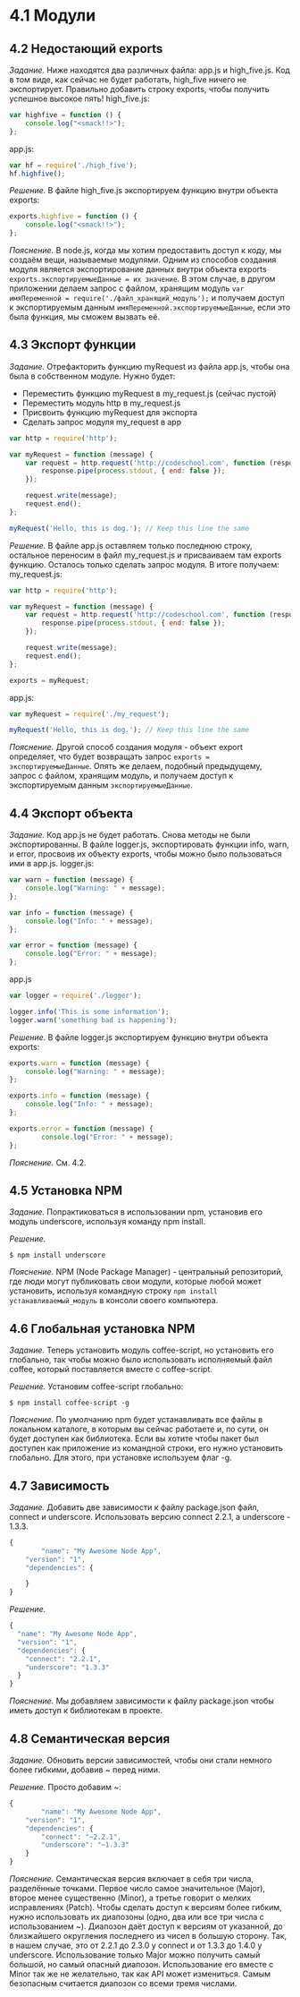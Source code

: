 # 4.1 Модули

## 4.2 Недостающий exports

_Задание._
Ниже находятся два различных файла: app.js и high_five.js. Код в том виде, как сейчас не будет работать, high_five ничего не экспортирует. Правильно добавить строку exports, чтобы получить успешное высокое пять!
high_five.js:
```javascript
var highfive = function () {
    console.log("<smack!!>");
};
```
app.js:
```javascript
var hf = require('./high_five');
hf.highfive();
```

_Решение._
В файле high_five.js экспортируем функцию внутри объекта exports:
```javascript
exports.highfive = function () {
    console.log("<smack!!>");
};
```

_Пояснение._
В node.js, когда мы хотим предоставить доступ к коду, мы создаём вещи, называемые модулями. Одним из способов создания модуля является экспортирование данных внутри объекта exports `exports.экспортируемыеДанные = их значение`.  В этом случае, в другом приложении делаем запрос с файлом, хранящим модуль `var имяПеременной = require('./файл_хранящий_модуль');` и получаем доступ к экспортируемым данным `имяПеременной.экспортируемыеДанные`, если это была функция, мы сможем вызвать её.

## 4.3 Экспорт функции

_Задание._
Отрефакторить функцию myRequest из файла app.js, чтобы она была в собственном модуле. Нужно будет:  
  * Переместить функцию myRequest в my_request.js (сейчас пустой)
  * Переместить модуль http в my_request.js 
  * Присвоить функцию myRequest для экспорта 
  * Сделать запрос модуля my_request в app
```javascript
var http = require('http');

var myRequest = function (message) {
    var request = http.request('http://codeschool.com', function (response) {
        response.pipe(process.stdout, { end: false });
    });

    request.write(message);
    request.end();
};

myRequest('Hello, this is dog.'); // Keep this line the same
```

_Решение._
В файле app.js оставляем только последнюю строку, остальное переносим в файл my_request.js и присваиваем там exports функцию. Осталось только сделать запрос модуля. В итоге получаем:
my_request.js:
```javascript
var http = require('http');

var myRequest = function (message) {
    var request = http.request('http://codeschool.com', function (response) {
        response.pipe(process.stdout, { end: false });
    });

    request.write(message);
    request.end();
};

exports = myRequest;
```
app.js:
```javascript
var myRequest = require('./my_request');

myRequest('Hello, this is dog.'); // Keep this line the same
```

_Пояснение._
Другой способ создания модуля - объект export определяет, что будет возвращать запрос `exports = экспортируемыеДанные`. Опять же делаем, подобный предыдущему, запрос с файлом, хранящим модуль, и получаем доступ к экспортируемым данным `экспортируемыеДанные`.

## 4.4 Экспорт объекта

_Задание._
Код app.js не будет работать. Снова методы не были экспортированны. В файле logger.js, экспортировать функции info, warn, и error, просвоив их объекту exports, чтобы можно было пользоваться ими в app.js.
logger.js:
```javascript
var warn = function (message) {
    console.log("Warning: " + message);
};

var info = function (message) {
    console.log("Info: " + message);
};

var error = function (message) {
    console.log("Error: " + message);
};
```
app.js
```javascript
var logger = require('./logger');

logger.info('This is some information');
logger.warn('something bad is happening');
```

_Решение._
В файле logger.js экспортируем функцию внутри объекта exports:
```javascript
exports.warn = function (message) {
    console.log("Warning: " + message);
};

exports.info = function (message) {
    console.log("Info: " + message);
};

exports.error = function (message) {
		console.log("Error: " + message);
};
```

_Пояснение._
См. 4.2.

## 4.5 Установка NPM

_Задание._
Попрактиковаться в использовании npm, установив его модуль underscore, используя команду npm install.

_Решение._
```
$ npm install underscore
```

_Пояснение._
NPM (Node Package Manager) - центральный репозиторий, где люди могут публиковать свои модули, которые любой может установить, используя командную строку `npm install устанавливаемый_модуль` в консоли своего компьютера.

## 4.6 Глобальная установка NPM

_Задание._
Теперь установить модуль coffee-script, но установить его глобально, так чтобы можно было использовать исполняемый файл coffee, который поставляется вместе с coffee-script.

_Решение._
Установим coffee-script глобально:
```
$ npm insta­ll coffe­e-script -g
```

_Пояснение._
По умолчанию npm будет устанавливать все файлы в локальном каталоге, в которым вы сейчас работаете и, по сути, он будет доступен как библиотека. Если вы хотите чтобы пакет был доступен как приложение из командной строки, его нужно установить глобально. Для этого, при установке используем флаг -g.

## 4.7 Зависимость

_Задание._
Добавить две зависимости к файлу package.json файл, connect и underscore. Использовать версию connect 2.2.1, а underscore - 1.3.3.
```javascript
{
		"name": "My Awesome Node App",
  	"version": "1",
  	"dependencies": {

  	}
}
```

_Решение._
```javascript
{
  "name": "My Awesome Node App",
  "version": "1",
  "dependencies": {
  	"connect": "2.2.1",
    "underscore": "1.3.3"
  }
}
```

_Пояснение._
Мы добавляем зависимости к файлу package.json чтобы иметь доступ к библиотекам в проекте.

## 4.8 Семантическая версия

_Задание._
Обновить версии зависимостей, чтобы они стали немного более гибкими, добавив ~ перед ними.

_Решение._
Просто добавим ~:
```javascript
{
		"name": "My Awesome Node App",
  	"version": "1",
  	"dependencies": {
    	"connect": "~2.2.1",
    	"underscore": "~1.3.3"
  	}
}
```

_Пояснение._
Семантическая версия включает в себя три числа, разделённые точками. Первое число самое значительное (Major), второе менее существенно (Minor), а третье говорит о мелких исправлениях (Patch). Чтобы сделать доступ к версиям более гибким, нужно использовать их диапозоны (одно, два или все три числа с использованием  ~). Диапозон даёт доступ к версиям от указанной, до близжайшего округления последнего из чисел в большую сторону. Так, в нашем случае, это от 2.2.1 до 2.3.0 у connect и от 1.3.3 до 1.4.0 у underscore. Использование только  Major можно получить самый большой, но самый опасный диапозон. Использование его вместе с Minor так же не желательно, так как API может измениться. Самым безопасным считается диапозон со всеми тремя числами.